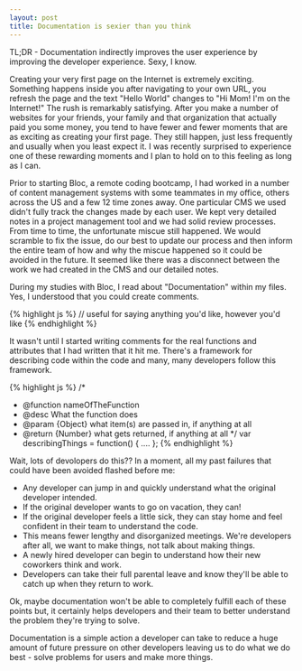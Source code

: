 ```yaml
---
layout: post
title: Documentation is sexier than you think
---
```

TL;DR - Documentation indirectly improves the user experience by improving the developer experience. Sexy, I know.

Creating your very first page on the Internet is extremely exciting. Something happens inside you after navigating to your own URL, you refresh the page and the text "Hello World" changes to "Hi Mom! I'm on the Internet!" The rush is remarkably satisfying. After you make a number of websites for your friends, your family and that organization that actually paid you some money, you tend to have fewer and fewer moments that are as exciting as creating your first page. They still happen, just less frequently and usually when you least expect it. I was recently surprised to experience one of these rewarding moments and I plan to hold on to this feeling as long as I can. 

Prior to starting Bloc, a remote coding bootcamp, I had worked in a number of content management systems with some teammates in my office, others across the US and a few 12 time zones away. One particular CMS we used didn't fully track the changes made by each user. We kept very detailed notes in a project management tool and we had solid review processes. From time to time, the unfortunate miscue still happened. We would scramble to fix the issue, do our best to update our process and then inform the entire team of how and why the miscue happened so it could be avoided in the future. It seemed like there was a disconnect between the work we had created in the CMS and our detailed notes.

During my studies with Bloc, I read about "Documentation" within my files. Yes, I understood that you could create comments. 

{% highlight js %}
// useful for saying anything you'd like, however you'd like
{% endhighlight %}

It wasn't until I started writing comments for the real functions and attributes that I had written that it hit me. There's a framework for describing code within the code and many, many developers follow this framework.

{% highlight js %}
/*
* @function nameOfTheFunction
* @desc What the function does
* @param {Object} what item(s) are passed in, if anything at all
* @return {Number} what gets returned, if anything at all
*/
var describingThings = function() {
    ....
    };
{% endhighlight %}

Wait, lots of devolopers do this?? In a moment, all my past failures that could have been avoided flashed before me:

<ul>
    <li>Any developer can jump in and quickly understand what the original developer intended.</li>
    <li>If the original developer wants to go on vacation, they can!</li>
    <li>If the original developer feels a little sick, they can stay home and feel confident in their team to understand the code.</li>
    <li>This means fewer lengthy and disorganized meetings. We're developers after all, we want to make things, not talk about making things.</li>
    <li>A newly hired developer can begin to understand how their new coworkers think and work.</li>
    <li>Developers can take their full parental leave and know they'll be able to catch up when they return to work.</li>
</ul>

Ok, maybe documentation won't be able to completely fulfill each of these points but, it certainly helps developers and their team to better understand the problem they're trying to solve.

Documentation is a simple action a developer can take to reduce a huge amount of future pressure on other developers leaving us to do what we do best - solve problems for users and make more things.